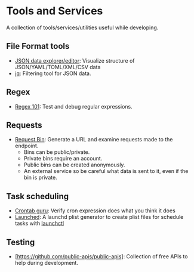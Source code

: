 # Tools and Services

A collection of tools/services/utilities useful while developing.

## File Format tools

- [JSON data explorer/editor](https://jsoncrack.com/editor):
  Visualize structure of JSON/YAML/TOML/XML/CSV data
- [jq](https://jqlang.github.io/jq/manual/): Filtering tool for JSON data.

## Regex

- [Regex 101](https://regex101.com/): Test and debug regular expressions.

## Requests

- [Request Bin](https://pipedream.com/requestbin): Generate a URL and examine requests made to the endpoint.
  - Bins can be public/private.
  - Private bins require an account.
  - Public bins can be created anonymously.
  - An external service so be careful what data is sent to it, even if the
    bin is private.

## Task scheduling

- [Crontab guru](https://crontab.guru/): Verify cron expression does
  what you think it does
- [Launched](https://launched.zerowidth.com/): A launchd plist generator to create
  plist files for schedule tasks with [launchctl](https://ss64.com/mac/launchctl.html)

## Testing

- [https://github.com/public-apis/public-apis]: Collection of free APIs to help during development.
